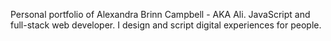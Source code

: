 Personal portfolio of Alexandra Brinn Campbell - AKA Ali. JavaScript and full-stack web developer. I design and script digital experiences for people.
